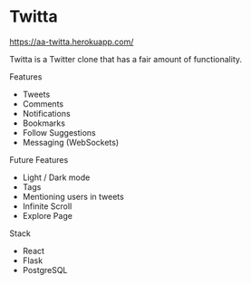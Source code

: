 # Twitta

https://aa-twitta.herokuapp.com/

Twitta is a Twitter clone that has a fair amount of functionality.

Features

- Tweets
- Comments
- Notifications
- Bookmarks
- Follow Suggestions
- Messaging (WebSockets)

Future Features

- Light / Dark mode
- Tags
- Mentioning users in tweets
- Infinite Scroll
- Explore Page

Stack

- React
- Flask
- PostgreSQL
